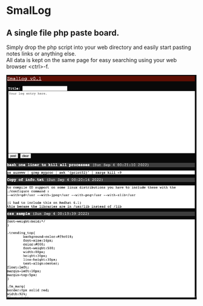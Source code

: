 # SmalLog
## A single file php paste board.

Simply drop the php script into your web directory and easily start pasting notes links or anything else.  
All data is kept on the same page for easy searching using your web browser \<ctrl\>-f.

![SmalLog](https://github.com/woodyk/SmalLog/blob/main/SmallLog-screenshot.png?raw=true)
